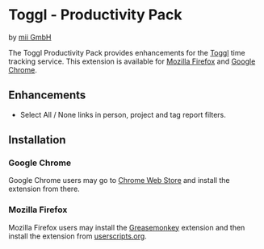 Toggl - Productivity Pack
=========================
by [mii GmbH](http://www.mii.at)

The Toggl Productivity Pack provides enhancements for the [Toggl](http://www.toggl.com) time tracking service. This extension is available for [Mozilla Firefox](http://www.mozilla.org/firefox/) and [Google Chrome](https://www.google.com/chrome).

Enhancements
------------

 * Select All / None links in person, project and tag report filters.

Installation
------------

### Google Chrome

Google Chrome users may go to [Chrome Web Store](https://chrome.google.com/webstore/detail/ehdkmhgmlehnbibjhddpfelefhhniecm) and install the extension from there.

### Mozilla Firefox

Mozilla Firefox users may install the [Greasemonkey](https://addons.mozilla.org/firefox/addon/greasemonkey/) extension and then install the extension from [userscripts.org](http://userscripts.org/scripts/show/130578).